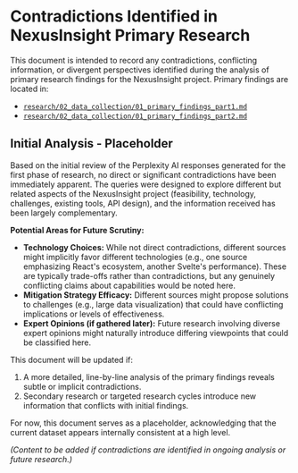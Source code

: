 # Contradictions Identified in NexusInsight Primary Research

This document is intended to record any contradictions, conflicting information, or divergent perspectives identified during the analysis of primary research findings for the NexusInsight project. Primary findings are located in:

*   [`research/02_data_collection/01_primary_findings_part1.md`](research/02_data_collection/01_primary_findings_part1.md)
*   [`research/02_data_collection/01_primary_findings_part2.md`](research/02_data_collection/01_primary_findings_part2.md)

## Initial Analysis - Placeholder

Based on the initial review of the Perplexity AI responses generated for the first phase of research, no direct or significant contradictions have been immediately apparent. The queries were designed to explore different but related aspects of the NexusInsight project (feasibility, technology, challenges, existing tools, API design), and the information received has been largely complementary.

**Potential Areas for Future Scrutiny:**

*   **Technology Choices:** While not direct contradictions, different sources might implicitly favor different technologies (e.g., one source emphasizing React's ecosystem, another Svelte's performance). These are typically trade-offs rather than contradictions, but any genuinely conflicting claims about capabilities would be noted here.
*   **Mitigation Strategy Efficacy:** Different sources might propose solutions to challenges (e.g., large data visualization) that could have conflicting implications or levels of effectiveness.
*   **Expert Opinions (if gathered later):** Future research involving diverse expert opinions might naturally introduce differing viewpoints that could be classified here.

This document will be updated if:

1.  A more detailed, line-by-line analysis of the primary findings reveals subtle or implicit contradictions.
2.  Secondary research or targeted research cycles introduce new information that conflicts with initial findings.

For now, this document serves as a placeholder, acknowledging that the current dataset appears internally consistent at a high level.

*(Content to be added if contradictions are identified in ongoing analysis or future research.)*